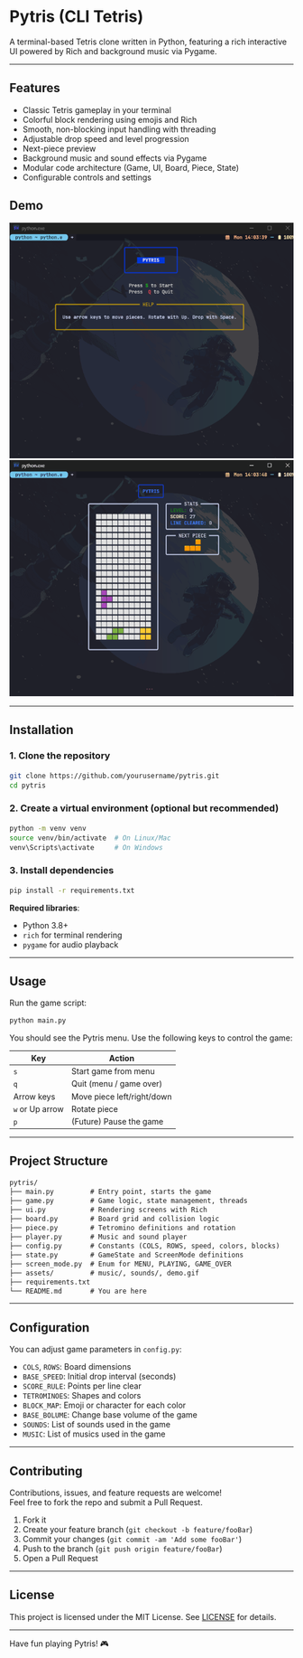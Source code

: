 # Pytris (CLI Tetris)

A terminal-based Tetris clone written in Python, featuring a rich interactive UI powered by Rich and background music via Pygame.

---

## Features

- Classic Tetris gameplay in your terminal
- Colorful block rendering using emojis and Rich
- Smooth, non-blocking input handling with threading
- Adjustable drop speed and level progression
- Next-piece preview
- Background music and sound effects via Pygame
- Modular code architecture (Game, UI, Board, Piece, State)
- Configurable controls and settings

## Demo

![menu](./demo/1.png)
![game](./demo/demo.gif)

---

## Installation

### 1. Clone the repository

```bash
git clone https://github.com/yourusername/pytris.git
cd pytris
```

### 2. Create a virtual environment (optional but recommended)

```bash
python -m venv venv
source venv/bin/activate  # On Linux/Mac
venv\Scripts\activate     # On Windows
```

### 3. Install dependencies

```bash
pip install -r requirements.txt
```

**Required libraries**:

- Python 3.8+
- `rich` for terminal rendering
- `pygame` for audio playback

---

## Usage

Run the game script:

```bash
python main.py
```

You should see the Pytris menu. Use the following keys to control the game:

| Key             | Action                     |
| --------------- | -------------------------- |
| `s`             | Start game from menu       |
| `q`             | Quit (menu / game over)    |
| Arrow keys      | Move piece left/right/down |
| `w` or Up arrow | Rotate piece               |
| `p`             | (Future) Pause the game    |

---

## Project Structure

```
pytris/
├── main.py         # Entry point, starts the game
├── game.py         # Game logic, state management, threads
├── ui.py           # Rendering screens with Rich
├── board.py        # Board grid and collision logic
├── piece.py        # Tetromino definitions and rotation
├── player.py       # Music and sound player
├── config.py       # Constants (COLS, ROWS, speed, colors, blocks)
├── state.py        # GameState and ScreenMode definitions
├── screen_mode.py  # Enum for MENU, PLAYING, GAME_OVER
├── assets/         # music/, sounds/, demo.gif
├── requirements.txt
└── README.md       # You are here
```

---

## Configuration

You can adjust game parameters in `config.py`:

- `COLS`, `ROWS`: Board dimensions
- `BASE_SPEED`: Initial drop interval (seconds)
- `SCORE_RULE`: Points per line clear
- `TETROMINOES`: Shapes and colors
- `BLOCK_MAP`: Emoji or character for each color
- `BASE_BOLUME`: Change base volume of the game
- `SOUNDS`: List of sounds used in the game
- `MUSIC`: List of musics used in the game

---

## Contributing

Contributions, issues, and feature requests are welcome!\
Feel free to fork the repo and submit a Pull Request.

1. Fork it
2. Create your feature branch (`git checkout -b feature/fooBar`)
3. Commit your changes (`git commit -am 'Add some fooBar'`)
4. Push to the branch (`git push origin feature/fooBar`)
5. Open a Pull Request

---

## License

This project is licensed under the MIT License. See [LICENSE](LICENSE) for details.

---

Have fun playing Pytris! 🎮